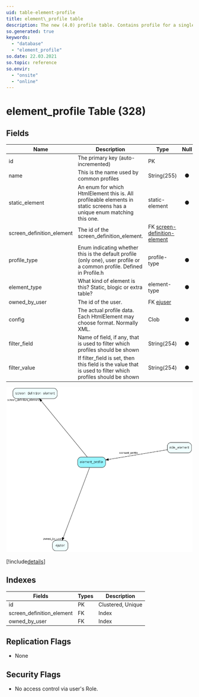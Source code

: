 ```yaml
---
uid: table-element-profile
title: element\_profile table
description: The new (4.0) profile table. Contains profile for a single Html-element. Connected through element_profile_link
so.generated: true
keywords:
  - "database"
  - "element_profile"
so.date: 22.03.2021
so.topic: reference
so.envir:
  - "onsite"
  - "online"
---
```


# element\_profile Table (328)

## Fields

| Name | Description | Type | Null |
|------|-------------|------|:----:|
|id|The primary key (auto-incremented)|PK| |
|name|This is the name used by common profiles|String(255)|&#x25CF;|
|static\_element|An enum for which HtmlElement this is. All profileable elements in static screens has a unique enum matching this one.|static-element|&#x25CF;|
|screen\_definition\_element|The id of the screen_definition_element.|FK [screen-definition-element](screen-definition-element.md)| |
|profile\_type|Enum indicating whether this is the default profile (only one), user profile or a common profile. Defined in Profile.h|profile-type|&#x25CF;|
|element\_type|What kind of element is this? Static, blogic or extra table?|element-type|&#x25CF;|
|owned\_by\_user|The id of the user.|FK [ejuser](ejuser.md)| |
|config|The actual profile data. Each HtmlElement may choose format. Normally XML.|Clob|&#x25CF;|
|filter\_field|Name of field, if any, that is used to filter which profiles should be shown|String(254)|&#x25CF;|
|filter\_value|If filter_field is set, then this field is the value that is used to filter which profiles should be shown|String(254)|&#x25CF;|


![element_profile table relationship diagram](./media/element_profile.png)

[!include[details](./includes/element-profile.md)]

## Indexes

| Fields | Types | Description |
|--------|-------|-------------|
|id |PK |Clustered, Unique |
|screen\_definition\_element |FK |Index |
|owned\_by\_user |FK |Index |

## Replication Flags

* None

## Security Flags

* No access control via user's Role.

